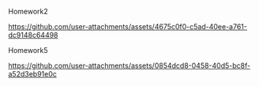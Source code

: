 Homework2

https://github.com/user-attachments/assets/4675c0f0-c5ad-40ee-a761-dc9148c64498

Homework5

https://github.com/user-attachments/assets/0854dcd8-0458-40d5-bc8f-a52d3eb91e0c


